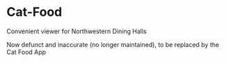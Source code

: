 Cat-Food
========

Convenient viewer for Northwestern Dining Halls

Now defunct and inaccurate (no longer maintained), to be replaced by the Cat Food App
